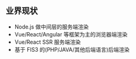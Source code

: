 ## 业界现状

* Node.js 做中间层的服务端渲染<!-- .element: class="fragment" data-fragment-index="1" -->
* Vue/React/Angular 等框架为主的浏览器端渲染<!-- .element: class="fragment" data-fragment-index="2" -->
* Vue/React SSR 服务端渲染<!-- .element: class="fragment" data-fragment-index="3" -->
* 基于 FIS3 的(PHP/JAVA/其他后端语言)后端渲染<!-- .element: class="fragment" data-fragment-index="4" -->

